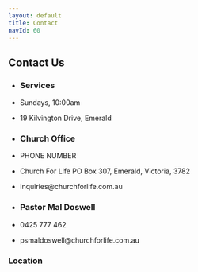 ```yaml
---
layout: default
title: Contact
navId: 60
---
```


## Contact Us

<ul class="contactList">
	<li><h3>Services</h3></li>
	<li><div class="contactWrapper"><div><i class="fa fa-clock-o contact-icons" aria-hidden="false"></i></div><div><p>Sundays, 10:00am</p></div></div></li>
	<li><div class="contactWrapper"><div><i class="fa fa-map-signs contact-icons" aria-hidden="false"></i></div><div><p>19 Kilvington Drive, Emerald</p></div></div></li>
</ul>

<ul class="contactList">
	<li><h3>Church Office</h3></li>
	<li><div class="contactWrapper"><div><i class="fa fa-phone contact-icons" aria-hidden="false"></i></div><div><p>PHONE NUMBER</p></div></div></li>
	<li><div class="contactWrapper"><div><i class="fa fa-envelope contact-icons" aria-hidden="false"></i></div><div><p>Church For Life PO Box 307, Emerald, Victoria, 3782</p></div></div></li>
	<li><div class="contactWrapper"><div><i class="fa fa-envelope contact-icons" aria-hidden="false"></i></div><div><p>inquiries@churchforlife.com.au</p></div></div></li>
</ul>

<ul class="contactList">
	<li><h3>Pastor Mal Doswell</h3></li>
	<li><div class="contactWrapper"><div><i class="fa fa-phone contact-icons" aria-hidden="false"></i></div><div><p>0425 777 462</p></div></div></li>
	<li><div class="contactWrapper"><div><i class="fa fa-envelope contact-icons" aria-hidden="false"></i></div><div><p>psmaldoswell@churchforlife.com.au</p></div></div></li>
</ul>



### Location

<div id="map-canvas"></div>

<script src="https://maps.googleapis.com/maps/api/js?v=3.exp"></script>

<script>
	var markers = {{ site.data.location | jsonify }};
	function initializeMap() {
		var bounds = new google.maps.LatLngBounds(),
			mapOptions = {
				mapTypeId: 'roadmap',
				styles: [{"featureType":"water","elementType":"geometry","stylers":[{"visibility":"on"},{"color":"#aee2e0"}]},{"featureType":"landscape","elementType":"geometry.fill","stylers":[{"color":"#abce83"}]},{"featureType":"poi","elementType":"geometry.fill","stylers":[{"color":"#769E72"}]},{"featureType":"poi","elementType":"labels.text.fill","stylers":[{"color":"#083705"}]},{"featureType":"poi","elementType":"labels.text.stroke","stylers":[{"color":"#ffffff"}]},{"featureType":"poi.park","elementType":"geometry","stylers":[{"visibility":"on"},{"color":"#8dab68"}]},{"featureType":"road","elementType":"geometry.fill","stylers":[{"visibility":"on"}]},{"featureType":"road","elementType":"labels.text.fill","stylers":[{"color":"#083705"}]},{"featureType":"road","elementType":"labels.text.stroke","stylers":[{"color":"#ffffff"}]},{"featureType":"road","elementType":"labels.icon","stylers":[{"visibility":"off"}]},{"featureType":"road.local","elementType":"geometry","stylers":[{"color":"#dddddd"}]},{"featureType":"road.arterial","elementType":"geometry","stylers":[{"color":"#aaaaaa"}]},{"featureType":"road.highway","elementType":"geometry","stylers":[{"color":"#888888"}]},{"featureType":"transit","stylers":[{"visibility":"on"}]},{"featureType":"administrative","elementType":"geometry.stroke","stylers":[{"visibility":"on"},{"color":"#87ae79"}]},{"featureType":"administrative","elementType":"geometry.fill","stylers":[{"color":"#7f2200"},{"visibility":"off"}]},{"featureType":"administrative","elementType":"labels.text.stroke","stylers":[{"color":"#ffffff"},{"visibility":"on"},{"weight":4.1}]},{"featureType":"administrative","elementType":"labels.text.fill","stylers":[{"color":"#495421"}]},{"featureType":"administrative.neighborhood","elementType":"labels","stylers":[{"visibility":"off"}]}]
			};
		// Display a map on the page
		var map = new google.maps.Map(document.getElementById("map-canvas"), mapOptions);
		map.setTilt(45);

		var position = new google.maps.LatLng(markers[0].latitude, markers[0].longitude);
		bounds.extend(position);

		marker = new google.maps.Marker({
			position: position,
			map: map,
			title: markers[0].title
		});

		// Automatically center the map fitting all markers on the screen
		map.fitBounds(bounds);
		// Override map zoom level once fitBounds function runs (Make sure it only runs once)
		var boundsListener = google.maps.event.addListener((map), 'bounds_changed', function(event) {
			this.setZoom(17);
			google.maps.event.removeListener(boundsListener);
		});
	}
	google.maps.event.addDomListener(window, 'load', initializeMap);
</script>
